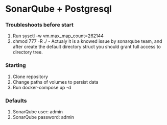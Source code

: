 # SonarQube + Postgresql

### Troubleshoots before start
1. Run sysctl -w vm.max_map_count=262144
2. chmod 777 -R ./ - Actualy it is a knowed issue by sonarqube team, and after create the default directory struct you should grant full access to directory tree.

### Starting
1. Clone repository
2. Change paths of volumes to persist data
3. Run docker-compose up -d

### Defaults
1. SonarQube user: admin
2. SonarQube password: admin